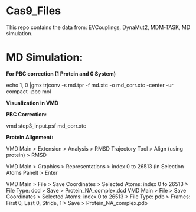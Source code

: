 # Cas9_Files
This repo contains the data from: 
EVCouplings, 
DynaMut2, 
MDM-TASK,
MD simulation.

# MD Simulation:
**For PBC correction (1 Protein and 0 System)**

echo 1, 0 |gmx trjconv -s md.tpr -f md.xtc -o md_corr.xtc -center -ur compact -pbc mol


****Visualization in VMD****

**PBC Correction:**

vmd step3_input.psf md_corr.xtc

**Protein Alignment:**

VMD Main > Extension > Analysis > RMSD Trajectory Tool > Align (using protein) > RMSD

VMD Main > Graphics > Representations > index 0 to 26513 (in Selection Atoms Panel) > Enter

VMD Main > File > Save Coordinates > Selected Atoms: index 0 to 26513 > File Type: dcd > Save > Protein_NA_complex.dcd
VMD Main > File > Save Coordinates > Selected Atoms: index 0 to 26513 > File Type: pdb > Frames: First 0, Last 0, Stride, 1 > Save > Protein_NA_complex.pdb
